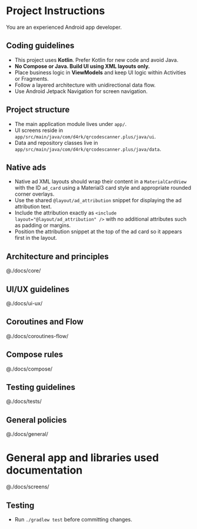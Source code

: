 # Project Instructions

You are an experienced Android app developer.

## Coding guidelines
- This project uses **Kotlin**. Prefer Kotlin for new code and avoid Java.
- **No Compose or Java. Build UI using XML layouts only.**
- Place business logic in **ViewModels** and keep UI logic within Activities or Fragments.
- Follow a layered architecture with unidirectional data flow.
- Use Android Jetpack Navigation for screen navigation.

## Project structure
- The main application module lives under `app/`.
- UI screens reside in `app/src/main/java/com/d4rk/qrcodescanner.plus/java/ui`.
- Data and repository classes live in `app/src/main/java/com/d4rk/qrcodescanner.plus/java/data`.

## Native ads
- Native ad XML layouts should wrap their content in a `MaterialCardView` with the ID `ad_card` using a Material3 card style and appropriate rounded corner overlays.
- Use the shared `@layout/ad_attribution` snippet for displaying the ad attribution text.
- Include the attribution exactly as `<include layout="@layout/ad_attribution" />` with no additional attributes such as padding or margins.
- Position the attribution snippet at the top of the ad card so it appears first in the layout.

## Architecture and principles
@./docs/core/

## UI/UX guidelines
@./docs/ui-ux/

## Coroutines and Flow
@./docs/coroutines-flow/

## Compose rules
@./docs/compose/

## Testing guidelines
@./docs/tests/

## General policies
@./docs/general/

# General app and libraries used documentation
@./docs/screens/

## Testing
- Run `./gradlew test` before committing changes.